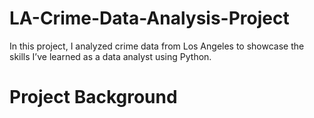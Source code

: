 # LA-Crime-Data-Analysis-Project
In this project, I analyzed crime data from Los Angeles to showcase the skills I’ve learned as a data analyst using Python.
# Project Background

